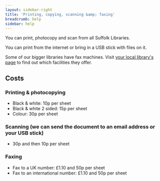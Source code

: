 ```yaml
---
layout: sidebar-right
title: 'Printing, copying, scanning &amp; faxing'
breadcrumb: help
sidebar: help
---
```

You can print, photocopy and scan from all Suffolk Libraries.

You can print from the internet or bring in a USB stick with files on it.

Some of our bigger libraries have fax machines. Visit [your local library's page](/libraries/) to find out which facilities they offer.

## Costs

### Printing & photocopying

  * Black & white: 10p per sheet
  * Black & white 2 sided: 15p per sheet
  * Colour: 30p per sheet

### Scanning (we can send the document to an email address or your USB stick)

  * 30p and then 10p per sheet

### Faxing

  * Fax to a UK number: &pound;1.10 and 50p per sheet
  * Fax to an international number: &pound;1.10 and 50p per sheet
